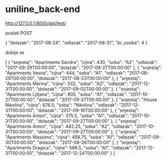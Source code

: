 # uniline_back-end

http://127.0.0.1:8000/api/test/

poslati POST

{
	"dolazak": "2017-08-24",
    "odlazak": "2017-08-31",
    "br_osoba": 4
}

dobije se

[
  {
    "snjestaj": "Apartments Sandra",
    "cijna": 430,
    "soba": "A2",
    "odlazak": "2017-09-29T00:00:00",
    "dolazak": "2017-08-27T00:00:00"
  },
  {
    "snjestaj": "Apartments Vesna",
    "cijna": 444,
    "soba": "A1",
    "odlazak": "2017-08-29T00:00:00",
    "dolazak": "2017-08-23T00:00:00"
  },
  {
    "snjestaj": "Apartments Marina",
    "cijna": 532,
    "soba": "A2",
    "odlazak": "2017-12-31T00:00:00",
    "dolazak": "2017-09-02T00:00:00"
  },
  {
    "snjestaj": "Apartments Ljiljana",
    "cijna": 805,
    "soba": "A1",
    "odlazak": "2017-10-27T00:00:00",
    "dolazak": "2017-09-27T00:00:00"
  },
  {
    "snjestaj": "House Nikolina",
    "cijna": 676.5,
    "soba": "Nikolina",
    "odlazak": "2017-12-31T00:00:00",
    "dolazak": "2017-09-16T00:00:00"
  },
  {
    "snjestaj": "Apartments Anton",
    "cijna": 375.5,
    "soba": "A1",
    "odlazak": "2017-10-31T00:00:00",
    "dolazak": "2017-09-27T00:00:00"
  },
  {
    "snjestaj": "Apartments Anton",
    "cijna": 442.25,
    "soba": "A2",
    "odlazak": "2017-10-31T00:00:00",
    "dolazak": "2017-09-27T00:00:00"
  },
  {
    "snjestaj": "Apartments Massimo",
    "cijna": 458.75,
    "soba": "A1",
    "odlazak": "2017-09-30T00:00:00",
    "dolazak": "2017-08-26T00:00:00"
  },
  {
    "snjestaj": "Apartments Dragica",
    "cijna": 586.5,
    "soba": "A1",
    "odlazak": "2017-12-31T00:00:00",
    "dolazak": "2017-12-24T00:00:00"
  }
]
